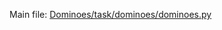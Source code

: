 Main file: [Dominoes/task/dominoes/dominoes.py](https://github.com/grapte/Hyperskill-Dominoes/blob/main/Dominoes/task/dominoes/dominoes.py)

